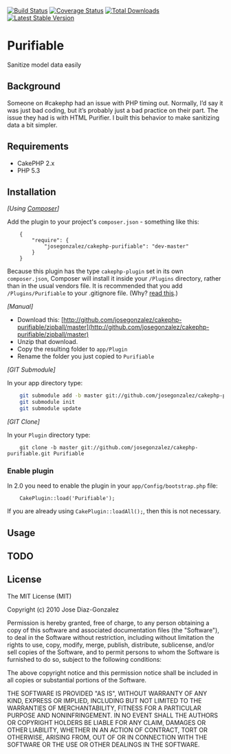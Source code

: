 [![Build Status](https://travis-ci.org/josegonzalez/cakephp-purifiable.png?branch=master)](https://travis-ci.org/josegonzalez/cakephp-purifiable) [![Coverage Status](https://coveralls.io/repos/josegonzalez/cakephp-purifiable/badge.png?branch=master)](https://coveralls.io/r/josegonzalez/cakephp-purifiable?branch=master) [![Total Downloads](https://poser.pugx.org/josegonzalez/cakephp-purifiable/d/total.png)](https://packagist.org/packages/josegonzalez/cakephp-purifiable) [![Latest Stable Version](https://poser.pugx.org/josegonzalez/cakephp-purifiable/v/stable.png)](https://packagist.org/packages/josegonzalez/cakephp-purifiable)

# Purifiable

Sanitize model data easily

## Background

Someone on #cakephp had an issue with PHP timing out. Normally, I’d say it was just bad coding, but it’s probably just a bad practice on their part. The issue they had is with HTML Purifier. I built this behavior to make sanitizing data a bit simpler.

## Requirements

* CakePHP 2.x
* PHP 5.3

## Installation

_[Using [Composer](http://getcomposer.org/)]_

Add the plugin to your project's `composer.json` - something like this:

```composer
	{
		"require": {
			"josegonzalez/cakephp-purifiable": "dev-master"
		}
	}
```

Because this plugin has the type `cakephp-plugin` set in its own `composer.json`, Composer will install it inside your `/Plugins` directory, rather than in the usual vendors file. It is recommended that you add `/Plugins/Purifiable` to your .gitignore file. (Why? [read this](http://getcomposer.org/doc/faqs/should-i-commit-the-dependencies-in-my-vendor-directory.md).)

_[Manual]_

* Download this: [http://github.com/josegonzalez/cakephp-purifiable/zipball/master](http://github.com/josegonzalez/cakephp-purifiable/zipball/master)
* Unzip that download.
* Copy the resulting folder to `app/Plugin`
* Rename the folder you just copied to `Purifiable`

_[GIT Submodule]_

In your app directory type:

```bash
	git submodule add -b master git://github.com/josegonzalez/cakephp-purifiable.git Plugin/Purifiable
	git submodule init
	git submodule update
```

_[GIT Clone]_

In your `Plugin` directory type:

		git clone -b master git://github.com/josegonzalez/cakephp-purifiable.git Purifiable

### Enable plugin

In 2.0 you need to enable the plugin in your `app/Config/bootstrap.php` file:

		CakePlugin::load('Purifiable');

If you are already using `CakePlugin::loadAll();`, then this is not necessary.

## Usage

## TODO

## License

The MIT License (MIT)

Copyright (c) 2010 Jose Diaz-Gonzalez

Permission is hereby granted, free of charge, to any person obtaining a copy
of this software and associated documentation files (the "Software"), to deal
in the Software without restriction, including without limitation the rights
to use, copy, modify, merge, publish, distribute, sublicense, and/or sell
copies of the Software, and to permit persons to whom the Software is
furnished to do so, subject to the following conditions:

The above copyright notice and this permission notice shall be included in
all copies or substantial portions of the Software.

THE SOFTWARE IS PROVIDED "AS IS", WITHOUT WARRANTY OF ANY KIND, EXPRESS OR
IMPLIED, INCLUDING BUT NOT LIMITED TO THE WARRANTIES OF MERCHANTABILITY,
FITNESS FOR A PARTICULAR PURPOSE AND NONINFRINGEMENT. IN NO EVENT SHALL THE
AUTHORS OR COPYRIGHT HOLDERS BE LIABLE FOR ANY CLAIM, DAMAGES OR OTHER
LIABILITY, WHETHER IN AN ACTION OF CONTRACT, TORT OR OTHERWISE, ARISING FROM,
OUT OF OR IN CONNECTION WITH THE SOFTWARE OR THE USE OR OTHER DEALINGS IN
THE SOFTWARE.
